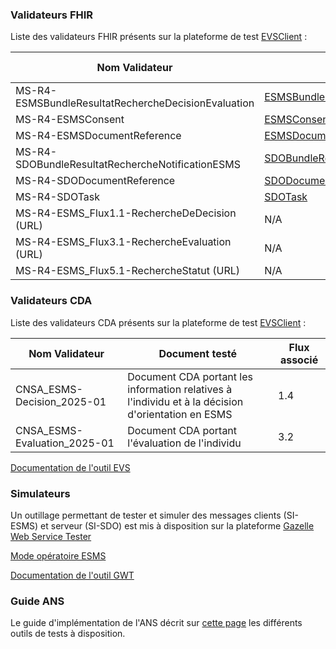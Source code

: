 ### Validateurs FHIR

Liste des validateurs FHIR présents sur la plateforme de test [EVSClient](https://interop.esante.gouv.fr/evs) :

| Nom Validateur                                      | Profil testé  | Flux associé(s) |
| --------------------------------------------------- | ----------------- | ------------- |
| MS-R4-ESMSBundleResultatRechercheDecisionEvaluation | [ESMSBundleResultatRechercheDecisionEvaluation](StructureDefinition-esms-bundle-resultat-recherche-decision-evaluation.html)            | 1.2 / 3.2 |
| MS-R4-ESMSConsent                                   | [ESMSConsent](StructureDefinition-esms-consent.html)           | 2 |
| MS-R4-ESMSDocumentReference                         | [ESMSDocumentReference](StructureDefinition-esms-document-reference.html) | 1.4 |
| MS-R4-SDOBundleResultatRechercheNotificationESMS    | [SDOBundleResultatRechercheNotification](StructureDefinition-sdo-bundle-resultat-recherche-notification-esms.html)           | 5.2 |
| MS-R4-SDODocumentReference                          | [SDODocumentReference](StructureDefinition-sdo-document-reference.html) | N/A |
| MS-R4-SDOTask                                       | [SDOTask](StructureDefinition-sdo-task.html)             | 4 / 5.2 |
| MS-R4-ESMS_Flux1.1-RechercheDeDecision (URL)        |          N/A      | 1.1 |
| MS-R4-ESMS_Flux3.1-RechercheEvaluation (URL)        |            N/A    | 3.1 |
| MS-R4-ESMS_Flux5.1-RechercheStatut (URL)        |            N/A    | 5.1 |

### Validateurs CDA

Liste des validateurs CDA présents sur la plateforme de test [EVSClient](https://interop.esante.gouv.fr/evs) :

| Nom Validateur | Document testé | Flux associé |
| --------------------------------------------------- | ----------------- | ----------------------------------------------------------------------------------------------------------------- |
| CNSA_ESMS-Decision_2025-01 | Document CDA portant les information relatives à l'individu et à la décision d'orientation en ESMS | 1.4 |
| CNSA_ESMS-Evaluation_2025-01 | Document CDA portant l'évaluation de l'individu | 3.2 |

[Documentation de l'outil EVS](https://gazelle.ihe.net/gazelle-documentation/EVS-Client/user.html)

### Simulateurs

Un outillage permettant de tester et simuler des messages clients (SI-ESMS) et serveur (SI-SDO) est mis à disposition sur la plateforme [Gazelle Web Service Tester](https://interop.esante.gouv.fr/gazelle-webservice-tester/project/projectList.seam?cid=103)

[Mode opératoire ESMS](ESMS_Mode_Operatoire_GWT_V1.0.pdf)

[Documentation de l'outil GWT](https://gazelle.ihe.net/gazelle-documentation/Gazelle-Webservice-Tester/user.html)

### Guide ANS

Le guide d'implémentation de l'ANS décrit sur [cette page](https://interop.esante.gouv.fr/ig/documentation/tests.html) les différents outils de tests à disposition.
